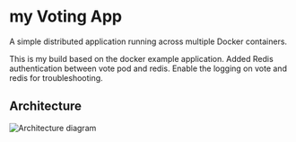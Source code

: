 my Voting App
=========

A simple distributed application running across multiple Docker containers.

This is my build based on the docker example application. Added Redis authentication between vote pod and redis. Enable the logging on vote and redis for troubleshooting.

Architecture
-----

![Architecture diagram](architecture.png)

